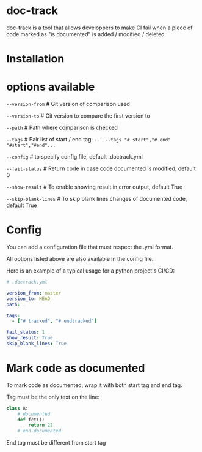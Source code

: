 # doc-track

doc-track is a tool that allows developpers to make CI fail when a piece of code marked as "is documented" is added / modified / deleted.

# Installation

# options available
`--version-from` # Git version of comparison used

`--version-to` # Git version to compare the first version to

`--path` # Path where comparison is checked

`--tags` # Pair list of start / end tag: `... --tags "# start","# end" "#start","#end"...`

`--config` # to specify config file, default .doctrack.yml

`--fail-status` # Return code in case code documented is modified, default 0

`--show-result` # To enable showing result in error output, default True

`--skip-blank-lines` # To skip blank lines changes of documented code, default True

# Config
You can add a configuration file that must respect the .yml format.

All options listed above are also available in the config file.

Here is an example of a typical usage for a python project's CI/CD:

```yaml
# .doctrack.yml

version_from: master
version_to: HEAD
path: .

tags:
  - ["# tracked", "# endtracked"]

fail_status: 1
show_result: True
skip_blank_lines: True
```

# Mark code as documented

To mark code as documented, wrap it with both start tag and end tag.

Tag must be the only text on the line:
```python
class A:
    # documented
    def fct():
        return 22
    # end-documented
```
End tag must be different from start tag
